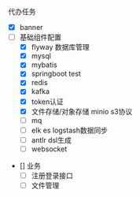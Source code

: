 代办任务

- [x] banner
- [ ] 基础组件配置
    - [x]  flyway 数据库管理
    - [x]  mysql
    - [x]  mybatis
    - [x]  springboot test
    - [x]  redis
    - [x]  kafka
    - [x]  token认证
    - [x]  文件存储/对象存储 minio s3协议
    - [ ]  mq
    - [ ]  elk es logstash数据同步
    - [ ]  antlr dsl生成
    - [ ]  websocket
- [] 业务
    - [ ]  注册登录接口
    - [ ]  文件管理